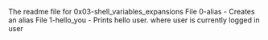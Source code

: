 The readme file for 0x03-shell_variables_expansions
File 0-alias - Creates an alias
File 1-hello_you - Prints hello user. where user is currently logged in user
